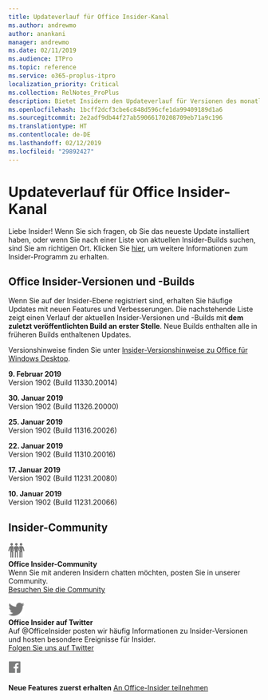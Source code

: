 ```yaml
---
title: Updateverlauf für Office Insider-Kanal
ms.author: andrewmo
author: anankani
manager: andrewmo
ms.date: 02/11/2019
ms.audience: ITPro
ms.topic: reference
ms.service: o365-proplus-itpro
localization_priority: Critical
ms.collection: RelNotes_ProPlus
description: Bietet Insidern den Updateverlauf für Versionen des monatlichen Kanals (Insider Fast) für Windows Desktop.
ms.openlocfilehash: 1bcff2dcf3cbe6c848d596cfe1da99409189d1a6
ms.sourcegitcommit: 2e2adf9db44f27ab59066170208709eb71a9c196
ms.translationtype: HT
ms.contentlocale: de-DE
ms.lasthandoff: 02/12/2019
ms.locfileid: "29892427"
---
```

# <a name="update-history-for-office-insider-channel"></a>Updateverlauf für Office Insider-Kanal

Liebe Insider! Wenn Sie sich fragen, ob Sie das neueste Update installiert haben, oder wenn Sie nach einer Liste von aktuellen Insider-Builds suchen, sind Sie am richtigen Ort. Klicken Sie [hier](https://insider.office.com/), um weitere Informationen zum Insider-Programm zu erhalten.

## <a name="office-insider-versions-and-builds"></a>Office Insider-Versionen und -Builds

Wenn Sie auf der Insider-Ebene registriert sind, erhalten Sie häufige Updates mit neuen Features und Verbesserungen. Die nachstehende Liste zeigt einen Verlauf der aktuellen Insider-Versionen und -Builds mit **dem zuletzt veröffentlichten Build an erster Stelle**. Neue Builds enthalten alle in früheren Builds enthaltenen Updates. 

Versionshinweise finden Sie unter [Insider-Versionshinweise zu Office für Windows Desktop](https://support.office.com/de-DE/article/insider-release-notes-for-office-for-windows-desktop-523b3d33-8f46-4c79-b427-fdcf40c0b433).

**9. Februar 2019**<br/> Version 1902 (Build 11330.20014)<br/> 

**30. Januar 2019**<br/> Version 1902 (Build 11326.20000)<br/> 

**25. Januar 2019**<br/> Version 1902 (Build 11316.20026)<br/> 

**22. Januar 2019**<br/> Version 1902 (Build 11310.20016)<br/> 

**17. Januar 2019**<br/> Version 1902 (Build 11231.20080)<br/>

**10. Januar 2019**<br/> Version 1902 (Build 11231.20066)<br/> 


## <a name="insider-community"></a>Insider-Community

![Bild einer Insider-Community. ](images/insidercommunity.png) <br/>
**Office Insider-Community**<br/> Wenn Sie mit anderen Insidern chatten möchten, posten Sie in unserer Community.<br/> 
[Besuchen Sie die Community](https://go.microsoft.com/fwlink/?linkid=843493)<br/> 

![Abbildung des Twitter-Symbols. ](images/twitter.png)<br/>
**Office Insider auf Twitter**<br/> Auf @OfficeInsider posten wir häufig Informationen zu Insider-Versionen und hosten besondere Ereignisse für Insider.<br/> 
[Folgen Sie uns auf Twitter](https://go.microsoft.com/fwlink/?linkid=717717)<br/> 


  [
  ![Abbildung des Facebook-Symbols. ](images/facebook.png)](https://www.facebook.com/sharer.php?u=https://support.office.com/en-us/article/Update-history-for-Office-Insider-for-Windows-desktop-64bbb317-972a-4933-8b82-cc866f0b067c)


**Neue Features zuerst erhalten**
[An Office-Insider teilnehmen](https://insider.office.com/)